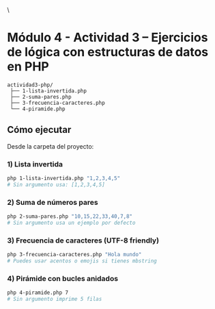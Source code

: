 \
# Módulo 4 - Actividad 3 – Ejercicios de lógica con estructuras de datos en PHP


```
actividad3-php/
 ├── 1-lista-invertida.php
 ├── 2-suma-pares.php
 ├── 3-frecuencia-caracteres.php
 └── 4-piramide.php
```

## Cómo ejecutar

Desde la carpeta del proyecto:

### 1) Lista invertida
```bash
php 1-lista-invertida.php "1,2,3,4,5"
# Sin argumento usa: [1,2,3,4,5]
```

### 2) Suma de números pares
```bash
php 2-suma-pares.php "10,15,22,33,40,7,8"
# Sin argumento usa un ejemplo por defecto
```

### 3) Frecuencia de caracteres (UTF-8 friendly)
```bash
php 3-frecuencia-caracteres.php "Hola mundo"
# Puedes usar acentos o emojis si tienes mbstring
```

### 4) Pirámide con bucles anidados
```bash
php 4-piramide.php 7
# Sin argumento imprime 5 filas
